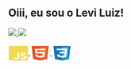 ## Oiii, eu sou o Levi Luiz!


<div>
  <a href="https://github.com/LeviLuiz">
  <img height"180em" src="https://github-readme-stats.vercel.app/api?username=LeviLuiz&show_icons=true&theme=graywhite&include_all_commits=true&count_private=true"/>
  <img height"180em" src="https://github-readme-stats.vercel.app/api/top-langs/?username=LeviLuiz&layout=compact&langs_count=16&theme=graywhite"/>
<div style="display: inline_block"><br>
  <img align="center" alt="Js" height="30" width="40" src="https://raw.githubusercontent.com/devicons/devicon/master/icons/javascript/javascript-plain.svg">
  <img align="center" alt="HTML" height="30" width="40" src="https://raw.githubusercontent.com/devicons/devicon/master/icons/html5/html5-original.svg">
  <img align="center" alt="CSS" height="30" width="40" src="https://raw.githubusercontent.com/devicons/devicon/master/icons/css3/css3-original.svg">
</div>
